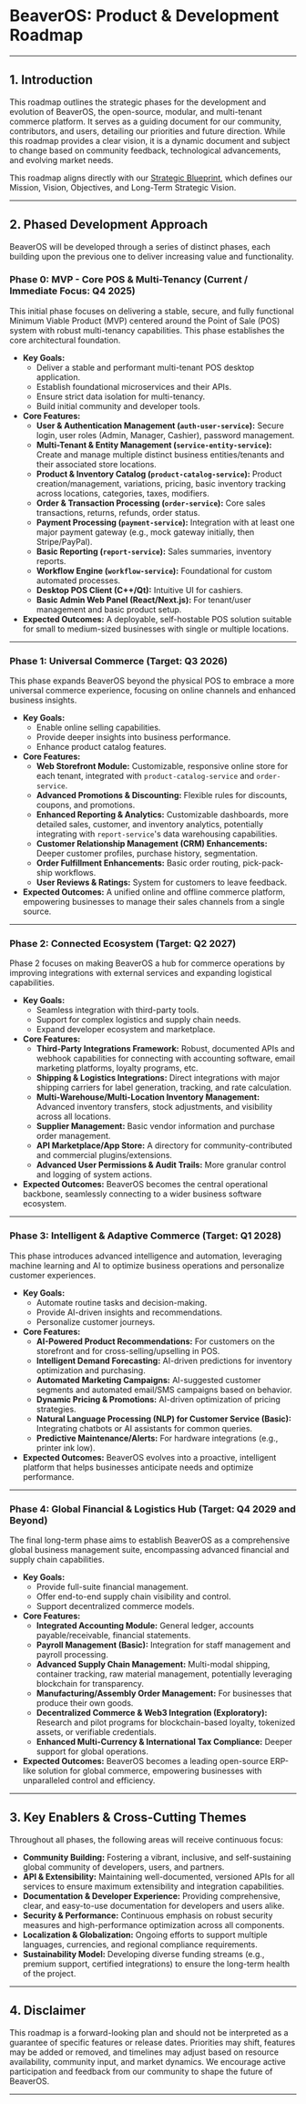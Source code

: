 # **BeaverOS: Product & Development Roadmap**

---

## **1. Introduction**

This roadmap outlines the strategic phases for the development and evolution of BeaverOS, the open-source, modular, and multi-tenant commerce platform. It serves as a guiding document for our community, contributors, and users, detailing our priorities and future direction. While this roadmap provides a clear vision, it is a dynamic document and subject to change based on community feedback, technological advancements, and evolving market needs.

This roadmap aligns directly with our [Strategic Blueprint](project/strategy/Strategic_Blueprint.md), which defines our Mission, Vision, Objectives, and Long-Term Strategic Vision.

---

## **2. Phased Development Approach**

BeaverOS will be developed through a series of distinct phases, each building upon the previous one to deliver increasing value and functionality.

### **Phase 0: MVP - Core POS & Multi-Tenancy (Current / Immediate Focus: Q4 2025)**

This initial phase focuses on delivering a stable, secure, and fully functional Minimum Viable Product (MVP) centered around the Point of Sale (POS) system with robust multi-tenancy capabilities. This phase establishes the core architectural foundation.

* **Key Goals:**
    * Deliver a stable and performant multi-tenant POS desktop application.
    * Establish foundational microservices and their APIs.
    * Ensure strict data isolation for multi-tenancy.
    * Build initial community and developer tools.
* **Core Features:**
    * **User & Authentication Management (`auth-user-service`):** Secure login, user roles (Admin, Manager, Cashier), password management.
    * **Multi-Tenant & Entity Management (`service-entity-service`):** Create and manage multiple distinct business entities/tenants and their associated store locations.
    * **Product & Inventory Catalog (`product-catalog-service`):** Product creation/management, variations, pricing, basic inventory tracking across locations, categories, taxes, modifiers.
    * **Order & Transaction Processing (`order-service`):** Core sales transactions, returns, refunds, order status.
    * **Payment Processing (`payment-service`):** Integration with at least one major payment gateway (e.g., mock gateway initially, then Stripe/PayPal).
    * **Basic Reporting (`report-service`):** Sales summaries, inventory reports.
    * **Workflow Engine (`workflow-service`):** Foundational for custom automated processes.
    * **Desktop POS Client (C++/Qt):** Intuitive UI for cashiers.
    * **Basic Admin Web Panel (React/Next.js):** For tenant/user management and basic product setup.
* **Expected Outcomes:** A deployable, self-hostable POS solution suitable for small to medium-sized businesses with single or multiple locations.

---

### **Phase 1: Universal Commerce (Target: Q3 2026)**

This phase expands BeaverOS beyond the physical POS to embrace a more universal commerce experience, focusing on online channels and enhanced business insights.

* **Key Goals:**
    * Enable online selling capabilities.
    * Provide deeper insights into business performance.
    * Enhance product catalog features.
* **Core Features:**
    * **Web Storefront Module:** Customizable, responsive online store for each tenant, integrated with `product-catalog-service` and `order-service`.
    * **Advanced Promotions & Discounting:** Flexible rules for discounts, coupons, and promotions.
    * **Enhanced Reporting & Analytics:** Customizable dashboards, more detailed sales, customer, and inventory analytics, potentially integrating with `report-service`'s data warehousing capabilities.
    * **Customer Relationship Management (CRM) Enhancements:** Deeper customer profiles, purchase history, segmentation.
    * **Order Fulfillment Enhancements:** Basic order routing, pick-pack-ship workflows.
    * **User Reviews & Ratings:** System for customers to leave feedback.
* **Expected Outcomes:** A unified online and offline commerce platform, empowering businesses to manage their sales channels from a single source.

---

### **Phase 2: Connected Ecosystem (Target: Q2 2027)**

Phase 2 focuses on making BeaverOS a hub for commerce operations by improving integrations with external services and expanding logistical capabilities.

* **Key Goals:**
    * Seamless integration with third-party tools.
    * Support for complex logistics and supply chain needs.
    * Expand developer ecosystem and marketplace.
* **Core Features:**
    * **Third-Party Integrations Framework:** Robust, documented APIs and webhook capabilities for connecting with accounting software, email marketing platforms, loyalty programs, etc.
    * **Shipping & Logistics Integrations:** Direct integrations with major shipping carriers for label generation, tracking, and rate calculation.
    * **Multi-Warehouse/Multi-Location Inventory Management:** Advanced inventory transfers, stock adjustments, and visibility across all locations.
    * **Supplier Management:** Basic vendor information and purchase order management.
    * **API Marketplace/App Store:** A directory for community-contributed and commercial plugins/extensions.
    * **Advanced User Permissions & Audit Trails:** More granular control and logging of system actions.
* **Expected Outcomes:** BeaverOS becomes the central operational backbone, seamlessly connecting to a wider business software ecosystem.

---

### **Phase 3: Intelligent & Adaptive Commerce (Target: Q1 2028)**

This phase introduces advanced intelligence and automation, leveraging machine learning and AI to optimize business operations and personalize customer experiences.

* **Key Goals:**
    * Automate routine tasks and decision-making.
    * Provide AI-driven insights and recommendations.
    * Personalize customer journeys.
* **Core Features:**
    * **AI-Powered Product Recommendations:** For customers on the storefront and for cross-selling/upselling in POS.
    * **Intelligent Demand Forecasting:** AI-driven predictions for inventory optimization and purchasing.
    * **Automated Marketing Campaigns:** AI-suggested customer segments and automated email/SMS campaigns based on behavior.
    * **Dynamic Pricing & Promotions:** AI-driven optimization of pricing strategies.
    * **Natural Language Processing (NLP) for Customer Service (Basic):** Integrating chatbots or AI assistants for common queries.
    * **Predictive Maintenance/Alerts:** For hardware integrations (e.g., printer ink low).
* **Expected Outcomes:** BeaverOS evolves into a proactive, intelligent platform that helps businesses anticipate needs and optimize performance.

---

### **Phase 4: Global Financial & Logistics Hub (Target: Q4 2029 and Beyond)**

The final long-term phase aims to establish BeaverOS as a comprehensive global business management suite, encompassing advanced financial and supply chain capabilities.

* **Key Goals:**
    * Provide full-suite financial management.
    * Offer end-to-end supply chain visibility and control.
    * Support decentralized commerce models.
* **Core Features:**
    * **Integrated Accounting Module:** General ledger, accounts payable/receivable, financial statements.
    * **Payroll Management (Basic):** Integration for staff management and payroll processing.
    * **Advanced Supply Chain Management:** Multi-modal shipping, container tracking, raw material management, potentially leveraging blockchain for transparency.
    * **Manufacturing/Assembly Order Management:** For businesses that produce their own goods.
    * **Decentralized Commerce & Web3 Integration (Exploratory):** Research and pilot programs for blockchain-based loyalty, tokenized assets, or verifiable credentials.
    * **Enhanced Multi-Currency & International Tax Compliance:** Deeper support for global operations.
* **Expected Outcomes:** BeaverOS becomes a leading open-source ERP-like solution for global commerce, empowering businesses with unparalleled control and efficiency.

---

## **3. Key Enablers & Cross-Cutting Themes**

Throughout all phases, the following areas will receive continuous focus:

* **Community Building:** Fostering a vibrant, inclusive, and self-sustaining global community of developers, users, and partners.
* **API & Extensibility:** Maintaining well-documented, versioned APIs for all services to ensure maximum extensibility and integration capabilities.
* **Documentation & Developer Experience:** Providing comprehensive, clear, and easy-to-use documentation for developers and users alike.
* **Security & Performance:** Continuous emphasis on robust security measures and high-performance optimization across all components.
* **Localization & Globalization:** Ongoing efforts to support multiple languages, currencies, and regional compliance requirements.
* **Sustainability Model:** Developing diverse funding streams (e.g., premium support, certified integrations) to ensure the long-term health of the project.

---

## **4. Disclaimer**

This roadmap is a forward-looking plan and should not be interpreted as a guarantee of specific features or release dates. Priorities may shift, features may be added or removed, and timelines may adjust based on resource availability, community input, and market dynamics. We encourage active participation and feedback from our community to shape the future of BeaverOS.

---

